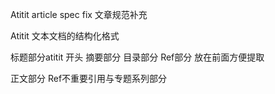 Atitit article  spec fix 文章规范补充


Atitit 文本文档的结构化格式

标题部分atitit 开头
摘要部分 目录部分
Ref部分 放在前面方便提取


正文部分
Ref不重要引用与专题系列部分

